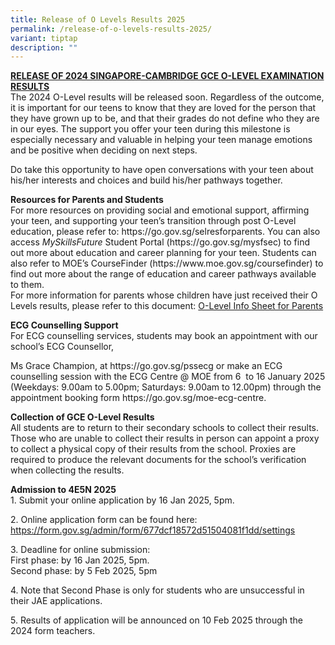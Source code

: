 ```yaml
---
title: Release of O Levels Results 2025
permalink: /release-of-o-levels-results-2025/
variant: tiptap
description: ""
---
```

<p><strong><a href="/files/Announcement_on_School_Website___O_Level_Results_Release_2024.pdf" rel="noopener noreferrer nofollow" target="_blank">RELEASE OF 2024 SINGAPORE-CAMBRIDGE GCE O-LEVEL EXAMINATION RESULTS</a></strong>
<br>The 2024 O-Level results will be released soon. Regardless of the outcome,
it is important for our teens to know that they are loved for the person
that they have grown up to be, and that their grades do not define who
they are in our eyes. The support you offer your teen during this milestone
is especially necessary and valuable in helping your teen manage emotions
and be positive when deciding on next steps.</p>
<p>Do take this opportunity to have open conversations with your teen about
his/her interests and choices and build his/her pathways together.</p>
<p><strong>Resources for Parents and Students</strong>
<br>For more resources on providing social and emotional support, affirming
your teen, and supporting your teen’s transition through post O-Level education,
please refer to: <a rel="noopener noreferrer nofollow" target="_blank">https://go.gov.sg/selresforparents</a>.
You can also access <em>MySkillsFuture</em> Student Portal (<a rel="noopener noreferrer nofollow" target="_blank">https://go.gov.sg/mysfsec</a>) to find
out more about education and career planning for your teen. Students can
also refer to MOE’s CourseFinder (<a rel="noopener noreferrer nofollow" target="_blank">https://www.moe.gov.sg/coursefinder</a>)
to find out more about the range of education and career pathways available
to them.
<br>For more information for parents whose children have just received their
O Levels results, please refer to this document: <a href="/files/2024_O_Level_Infosheet_for_Parents.pdf" rel="noopener nofollow" target="_blank">O-Level Info Sheet for Parents</a>
</p>
<p><strong>ECG Counselling Support</strong>
<br>For <a rel="noopener noreferrer nofollow" target="_blank">ECG counselling services</a>,
students may book an appointment with our school’s ECG Counsellor,</p>
<p>Ms Grace Champion, at <a rel="noopener noreferrer nofollow" target="_blank">https://go.gov.sg/pssecg</a> or
make an ECG counselling session with the ECG Centre @ MOE from 6&nbsp;
to 16&nbsp;January 2025 (Weekdays: 9.00am to 5.00pm; Saturdays: 9.00am
to 12.00pm) through the appointment booking form <a rel="noopener noreferrer nofollow" target="_blank">https://go.gov.sg/moe-ecg-centre</a>.</p>
<p><strong>Collection of GCE O-Level Results</strong>
<br>All students are to return to their secondary schools to collect their
results. Those who are unable to collect their results in person can appoint
a proxy to collect a physical copy of their results from the school. Proxies
are required to produce the relevant documents for the school’s verification
when collecting the results.</p>
<p></p>
<p></p>
<p><strong>Admission to 4E5N 2025</strong>
<br>1. Submit your online application by 16 Jan 2025, 5pm.</p>
<p>2. Online application form can be found here:
<br><a href="https://form.gov.sg/admin/form/677dcf18572d51504081f1dd/settings" rel="noopener noreferrer nofollow" target="_blank">https://form.gov.sg/admin/form/677dcf18572d51504081f1dd/settings</a>
</p>
<p>3. Deadline for online submission:
<br>First phase: by 16 Jan 2025, 5pm.
<br>Second phase: by 5 Feb 2025, 5pm</p>
<p>4. Note that Second Phase is only for students who are unsuccessful in
their JAE applications.</p>
<p>5. Results of application will be announced on 10 Feb 2025 through the
2024 form teachers.</p>
<p></p>